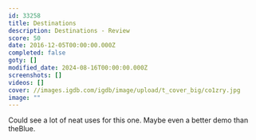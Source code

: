 ```yaml
---
id: 33258
title: Destinations
description: Destinations - Review
score: 50
date: 2016-12-05T00:00:00.000Z
completed: false
goty: []
modified_date: 2024-08-16T00:00:00.000Z
screenshots: []
videos: []
cover: //images.igdb.com/igdb/image/upload/t_cover_big/co1zry.jpg
image: ""
---
```

Could see a lot of neat uses for this one. Maybe even a better demo than theBlue.